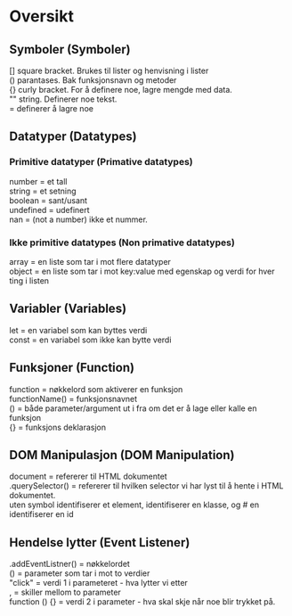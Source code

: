 # Oversikt

## Symboler (Symboler)

[] square bracket. Brukes til lister og henvisning i lister <br>
() parantases. Bak funksjonsnavn og metoder <br>
{} curly bracket. For å definere noe, lagre mengde med data. <br>
"" string. Definerer noe tekst. <br>
= definerer å lagre noe <br>

## Datatyper (Datatypes)

### Primitive datatyper (Primative datatypes) <br>

number = et tall <br>
string = et setning <br>
boolean = sant/usant <br>
undefined = udefinert <br>
nan = (not a number) ikke et nummer. <br>

### Ikke primitive datatypes (Non primative datatypes)

array = en liste som tar i mot flere datatyper <br>
object = en liste som tar i mot key:value med egenskap og verdi for hver ting i listen <br>

## Variabler (Variables)

let = en variabel som kan byttes verdi <br>
const = en variabel som ikke kan bytte verdi <br>

## Funksjoner (Function)

function = nøkkelord som aktiverer en funksjon <br>
functionName() = funksjonsnavnet <br>
() = både parameter/argument ut i fra om det er å lage eller kalle en funksjon <br>
{} = funksjons deklarasjon

## DOM Manipulasjon (DOM Manipulation)

document = refererer til HTML dokumentet <br>
.querySelector() = refererer til hvilken selector vi har lyst til å hente i HTML dokumentet. <br>
uten symbol identifiserer et element, identifiserer en klasse, og # en identifiserer en id <br>

## Hendelse lytter (Event Listener)

.addEventListner() = nøkkelordet <br>
() = parameter som tar i mot to verdier <br>
"click" = verdi 1 i parameteret - hva lytter vi etter <br>
, = skiller mellom to parameter <br>
function () {} = verdi 2 i parameter - hva skal skje når noe blir trykket på. <br>
